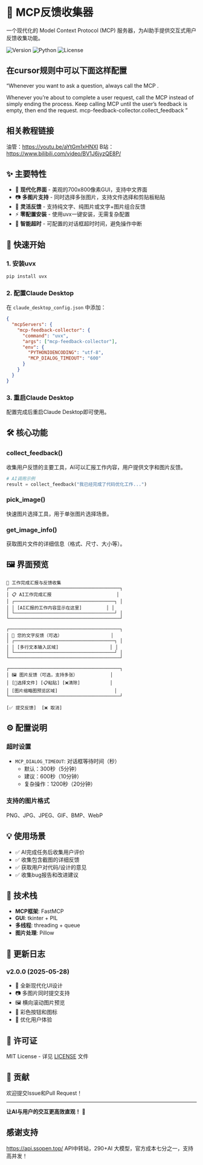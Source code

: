 # 🎯 MCP反馈收集器

一个现代化的 Model Context Protocol (MCP) 服务器，为AI助手提供交互式用户反馈收集功能。

![Version](https://img.shields.io/badge/version-2.0.0-blue)
![Python](https://img.shields.io/badge/python-3.8+-green)
![License](https://img.shields.io/badge/license-MIT-orange)

## 在cursor规则中可以下面这样配置

“Whenever you want to ask a question, always call the MCP .

Whenever you’re about to complete a user request, call the MCP instead of simply ending the process. Keep calling MCP until the user’s feedback is empty, then end the request. mcp-feedback-collector.collect_feedback ”

## 相关教程链接
油管：https://youtu.be/aYtGm1xHNXI
B站：https://www.bilibili.com/video/BV1J6jyzQE8P/

## ✨ 主要特性

- 🎨 **现代化界面** - 美观的700x800像素GUI，支持中文界面
- 📷 **多图片支持** - 同时选择多张图片，支持文件选择和剪贴板粘贴
- 💬 **灵活反馈** - 支持纯文字、纯图片或文字+图片组合反馈
- ⚡ **零配置安装** - 使用uvx一键安装，无需复杂配置
- 🔧 **智能超时** - 可配置的对话框超时时间，避免操作中断

## 🚀 快速开始

### 1. 安装uvx
```bash
pip install uvx
```

### 2. 配置Claude Desktop
在 `claude_desktop_config.json` 中添加：

```json
{
  "mcpServers": {
    "mcp-feedback-collector": {
      "command": "uvx",
      "args": ["mcp-feedback-collector"],
      "env": {
        "PYTHONIOENCODING": "utf-8",
        "MCP_DIALOG_TIMEOUT": "600"
      }
    }
  }
}
```

### 3. 重启Claude Desktop
配置完成后重启Claude Desktop即可使用。

## 🛠️ 核心功能

### collect_feedback()
收集用户反馈的主要工具，AI可以汇报工作内容，用户提供文字和图片反馈。

```python
# AI调用示例
result = collect_feedback("我已经完成了代码优化工作...")
```

### pick_image()
快速图片选择工具，用于单张图片选择场景。

### get_image_info()
获取图片文件的详细信息（格式、尺寸、大小等）。

## 🖼️ 界面预览

```
🎯 工作完成汇报与反馈收集
┌─────────────────────────────────────────┐
│ 📋 AI工作完成汇报                        │
│ ┌─────────────────────────────────────┐ │
│ │ [AI汇报的工作内容显示在这里]         │ │
│ └─────────────────────────────────────┘ │
└─────────────────────────────────────────┘

┌─────────────────────────────────────────┐
│ 💬 您的文字反馈（可选）                  │
│ ┌─────────────────────────────────────┐ │
│ │ [多行文本输入区域]                   │ │
│ └─────────────────────────────────────┘ │
└─────────────────────────────────────────┘

┌─────────────────────────────────────────┐
│ 🖼️ 图片反馈（可选，支持多张）            │
│ [📁选择文件] [📋粘贴] [❌清除]           │
│ [图片缩略图预览区域]                     │
└─────────────────────────────────────────┘

[✅ 提交反馈]  [❌ 取消]
```

## ⚙️ 配置说明

### 超时设置
- `MCP_DIALOG_TIMEOUT`: 对话框等待时间（秒）
  - 默认：300秒（5分钟）
  - 建议：600秒（10分钟）
  - 复杂操作：1200秒（20分钟）

### 支持的图片格式
PNG、JPG、JPEG、GIF、BMP、WebP

## 💡 使用场景

- ✅ AI完成任务后收集用户评价
- ✅ 收集包含截图的详细反馈
- ✅ 获取用户对代码/设计的意见
- ✅ 收集bug报告和改进建议

## 🔧 技术栈

- **MCP框架**: FastMCP
- **GUI**: tkinter + PIL
- **多线程**: threading + queue
- **图片处理**: Pillow

## 📝 更新日志

### v2.0.0 (2025-05-28)
- 🎨 全新现代化UI设计
- 📷 多图片同时提交支持
- 🖼️ 横向滚动图片预览
- 💫 彩色按钮和图标
- 🔧 优化用户体验

## 📄 许可证

MIT License - 详见 [LICENSE](LICENSE) 文件

## 🤝 贡献

欢迎提交Issue和Pull Request！

---

**让AI与用户的交互更高效直观！** 🎯 
## 感谢支持
https://api.ssopen.top/  API中转站，290+AI 大模型，官方成本七分之一，支持高并发！
